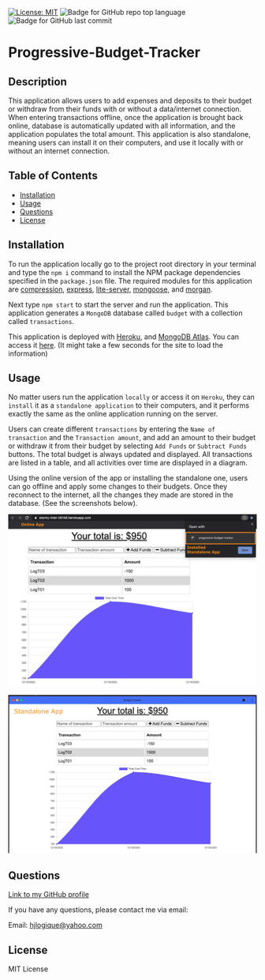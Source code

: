 
[![License: MIT](https://img.shields.io/badge/License-MIT-yellow.svg)](https://opensource.org/licenses/MIT) ![Badge for GitHub repo top language](https://img.shields.io/github/languages/top/hjlogique/Progressive-Budget-Tracker?style=flat&logo=appveyor) ![Badge for GitHub last commit](https://img.shields.io/github/last-commit/hjlogique/Progressive-Budget-Tracker?style=flat&logo=appveyor)
  
# Progressive-Budget-Tracker

  ## Description 
  
  This application allows users to add expenses and deposits to their budget or withdraw from their funds with or without a data/internet connection. When entering transactions offline, once the application is brought back online, database is automatically updated with all information, and the application populates the total amount. This application is also standalone, meaning users can install it on their computers, and use it locally with or without an internet connection.
 
  ## Table of Contents
  * [Installation](#installation)
  * [Usage](#usage)
  * [Questions](#questions)
  * [License](#license)
  
  ## Installation

   To run the application locally go to the project root directory in your terminal and type the `npm i` command to install the NPM package dependencies specified in the `package.json` file. The required modules for this application are [compression](https://www.npmjs.com/package/compression), [express](https://www.npmjs.com/package/express), [lite-server](https://www.npmjs.com/package/lite-server), [mongoose](https://www.npmjs.com/package/mongoose), and [morgan](https://www.npmjs.com/package/morgan).
  
   Next type `npm start` to start the server and run the application.  This application generates a `MongoDB` database called `budget` with a collection called `transactions`. 

  This application is deployed with [Heroku](https://www.heroku.com/home), and [MongoDB Atlas](https://www.mongodb.com/cloud/atlas/signup). You can access it [here](https://stormy-inlet-08148.herokuapp.com/). (It might take a few seconds for the site to load the information)

  
  ## Usage 
  
  No matter users run the application `locally` or access it on `Heroku`, they can `install` it as a `standalone application` to their computers, and it performs exactly the same as the online application running on the server.
 
  Users can create different `transactions` by entering the `Name of transaction` and the `Transaction amount`, and add an amount to their budget or withdraw it from their budget by selecting `Add Funds` or `Subtract Funds` buttons. The total budget is always updated and displayed. All transactions are listed in a table, and all activities over time are displayed in a diagram.  

  Using the online version of the app or installing the standalone one, users can go offline and apply some changes to their budgets. Once they reconnect to the internet, all the changes they made are stored in the database. (See the screenshots below).
  
  ![image 1](/screenshots/img1.png)

  ![image 2](/screenshots/img2.png)

  
  ## Questions
  
  [Link to my GitHub profile](https://github.com/hjlogique)

  If you have any questions, please contact me via email:
  
  Email: hjlogique@yahoo.com
  
  ## License
  
  MIT License